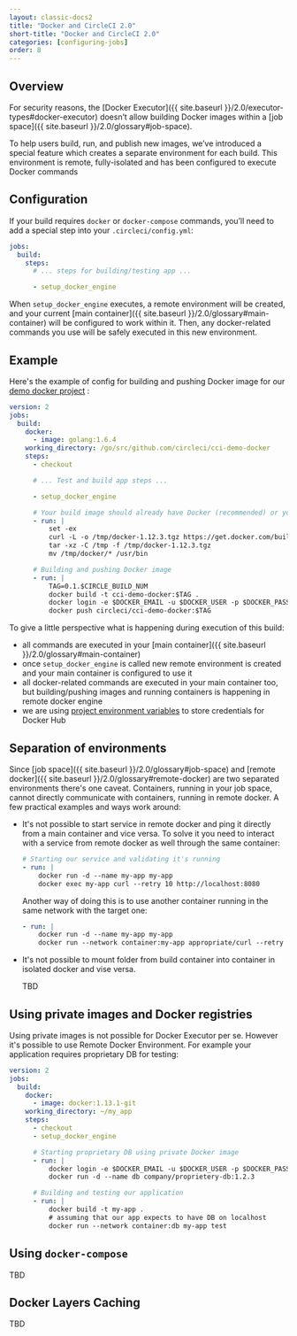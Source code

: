 ```yaml
---
layout: classic-docs2
title: "Docker and CircleCI 2.0"
short-title: "Docker and CircleCI 2.0"
categories: [configuring-jobs]
order: 8
---
```


## Overview
For security reasons, the [Docker Executor]({{ site.baseurl }}/2.0/executor-types#docker-executor) doesn’t allow building Docker images within a [job space]({{ site.baseurl }}/2.0/glossary#job-space).

To help users build, run, and publish new images, we’ve introduced a special feature which creates a separate environment for each build. This environment is remote, fully-isolated and has been configured to execute Docker commands

## Configuration
If your build requires `docker` or `docker-compose` commands, you’ll need to add a special step into your `.circleci/config.yml`:

```yaml
jobs:
  build:
    steps:
      # ... steps for building/testing app ...

      - setup_docker_engine
```

When `setup_docker_engine` executes, a remote environment will be created, and your current [main container]({{ site.baseurl }}/2.0/glossary#main-container) will be configured to work within it. Then, any docker-related commands you use will be safely executed in this new environment.

## Example
Here's the example of config for building and pushing Docker image for our [demo docker project](https://github.com/circleci/cci-demo-docker) :

``` YAML
version: 2
jobs:
  build:
    docker:
      - image: golang:1.6.4
    working_directory: /go/src/github.com/circleci/cci-demo-docker
    steps:
      - checkout

      # ... Test and build app steps ...

      - setup_docker_engine

      # Your build image should already have Docker (recommended) or you can install it during a build
      - run: |
          set -ex
          curl -L -o /tmp/docker-1.12.3.tgz https://get.docker.com/builds/Linux/x86_64/docker-1.12.3.tgz
          tar -xz -C /tmp -f /tmp/docker-1.12.3.tgz
          mv /tmp/docker/* /usr/bin

      # Building and pushing Docker image
      - run: |
          TAG=0.1.$CIRCLE_BUILD_NUM
          docker build -t cci-demo-docker:$TAG .
          docker login -e $DOCKER_EMAIL -u $DOCKER_USER -p $DOCKER_PASS
          docker push circleci/cci-demo-docker:$TAG
```

To give a little perspective what is happening during execution of this build:
 * all commands are executed in your [main container]({{ site.baseurl }}/2.0/glossary#main-container)
 * once `setup_docker_engine` is called new remote environment is created and your main container is configured to use it
 * all docker-related commands are executed in your main container too, but building/pushing images and running containers is happening in remote docker engine
 * we are using [project environment variables](TBD) to store credentials for Docker Hub

## Separation of environments

Since [job space]({{ site.baseurl }}/2.0/glossary#job-space) and [remote docker]({{ site.baseurl }}/2.0/glossary#remote-docker) are two separated environments there's one caveat. Containers, running in your job space, cannot directly communicate with containers, running in remote docker. A few practical examples and ways work around:

 * It's not possible to start service in remote docker and ping it directly from a main container and vice versa. To solve it you need to interact with a service from remote docker as well through the same container:

   ``` YAML
   # Starting our service and validating it's running
   - run: |
       docker run -d --name my-app my-app
       docker exec my-app curl --retry 10 http://localhost:8080
   ```

   Another way of doing this is to use another container running in the same network with the target one:

   ``` YAML
   - run: |
       docker run -d --name my-app my-app
       docker run --network container:my-app appropriate/curl --retry 10 http://localhost:8080
   ```

 * It's not possible to mount folder from build container into container in isolated docker and vise versa.

   TBD

## Using private images and Docker registries

Using private images is not possible for Docker Executor per se. However it's possible to use Remote Docker Environment. For example your application requires proprietary DB for testing:

``` YAML
version: 2
jobs:
  build:
    docker:
      - image: docker:1.13.1-git
    working_directory: ~/my_app
    steps:
      - checkout
      - setup_docker_engine

      # Starting proprietary DB using private Docker image
      - run: |
          docker login -e $DOCKER_EMAIL -u $DOCKER_USER -p $DOCKER_PASS
          docker run -d --name db company/proprietery-db:1.2.3

      # Building and testing our application
      - run: |
          docker build -t my-app .
          # assuming that our app expects to have DB on localhost
          docker run --network container:db my-app test
```

## Using `docker-compose`

TBD

## Docker Layers Caching

TBD
